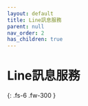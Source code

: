 ```yaml
---
layout: default
title: Line訊息服務
parent: null
nav_order: 2
has_children: true
---
```



# Line訊息服務

{: .fs-6 .fw-300 }